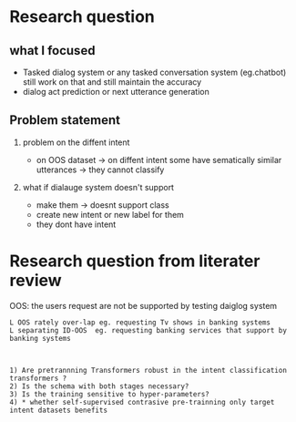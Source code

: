 # Research question 


## what I focused 
 - Tasked dialog system or any tasked conversation system (eg.chatbot) still work on that and still maintain the accuracy 
 - dialog act prediction or next utterance generation 


## Problem statement 


1) problem on the diffent intent
   - on OOS dataset -> on diffent intent some have sematically similar utterances -> they cannot classify 

2) what if dialauge system doesn't support 
   - make them -> doesnt support class
   - create new intent or new label  for them 
   - they dont have intent 


# Research question from literater review 
  
   OOS: the users request are not be supported by testing daiglog system  
    
    L OOS rately over-lap eg. requesting Tv shows in banking systems
    L separating ID-OOS  eg. requesting banking services that support by banking systems
    
     

    1) Are pretrannning Transformers robust in the intent classification transformers ? 
    2) Is the schema with both stages necessary?
    3) Is the training sensitive to hyper-parameters?  
    4) * whether self-supervised contrasive pre-trainning only target intent datasets benefits 
